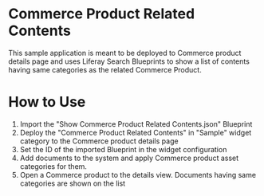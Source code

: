 # Commerce Product Related Contents

This sample application is meant to be deployed to Commerce product details page and 
uses Liferay Search Blueprints to show a list of contents having same categories as the related Commerce Product.

# How to Use

1. Import the "Show Commerce Product Related Contents.json" Blueprint
1. Deploy the "Commerce Product Related Contents" in "Sample" widget category to the Commerce product details page
1. Set the ID of the imported Blueprint in the widget configuration
1. Add documents to the system and apply Commerce product asset categories for them.
3. Open a Commerce product to the details view. Documents having same categories are shown on the list